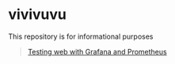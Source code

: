 # vivivuvu
This repository is for informational purposes
> [Testing web with Grafana and Prometheus](https://github.com/WhewK2015/vivivuvu/tree/main/web#simple-web-for-test)
